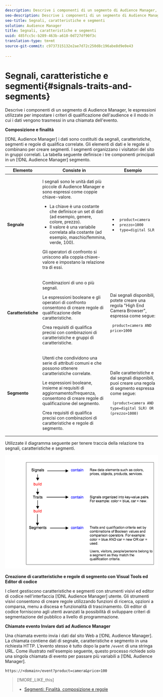 ```yaml
---
description: Descrive i componenti di un segmento di Audience Manager, le espressioni utilizzate per impostare i criteri di qualificazione dell'audience e il modo in cui i dati vengono trasmessi in una chiamata dell'evento.
seo-description: Descrive i componenti di un segmento di Audience Manager, le espressioni utilizzate per impostare i criteri di qualificazione dell'audience e il modo in cui i dati vengono trasmessi in una chiamata dell'evento.
seo-title: Segnali, caratteristiche e segmenti
solution: Audience Manager
title: Segnali, caratteristiche e segmenti
uuid: 485fcc5c-b289-463b-a610-0d727df90f3c
translation-type: tm+mt
source-git-commit: c9737315132e2ae7d72c250d8c196abe8d9e0e43

---
```



# Segnali, caratteristiche e segmenti{#signals-traits-and-segments}

Descrive i componenti di un segmento di Audience Manager, le espressioni utilizzate per impostare i criteri di qualificazione dell'audience e il modo in cui i dati vengono trasmessi in una chiamata dell'evento.

<!-- 

c_signal_trait_segment.xml

 -->

**Composizione e finalità**

[!DNL Audience Manager] i dati sono costituiti da segnali, caratteristiche, segmenti e regole di qualifica correlate. Gli elementi di dati e le regole si combinano per creare segmenti. I segmenti organizzano i visitatori del sito in gruppi correlati. La tabella seguente definisce i tre componenti principali in un [!DNL Audience Manager] segmento.

<table id="table_E8373A01C3414C42B4983A59BF0F0669"> 
 <thead> 
  <tr> 
   <th colname="col1" class="entry"> Elemento </th> 
   <th colname="col2" class="entry"> Consiste in </th> 
   <th colname="col3" class="entry"> Esempio  </th> 
  </tr>
 </thead>
 <tbody> 
  <tr> 
   <td colname="col1"><b>Segnale</b> </td> 
   <td colname="col2"> <p>I segnali sono le unità dati più piccole di <span class="keyword"> Audience Manager</span> e sono espressi come coppie <a href="../reference/key-value-pairs-explained.md"></a>chiave-valore. </p> 
    <ul id="ul_728347E325284B9FA0B4E05DE8CF4570"> 
     <li id="li_89574A3B4A734726AD43405AE6D85FF5">La chiave è una costante che definisce un set di dati (ad esempio, genere, colore, prezzo). </li> 
     <li id="li_D35601B33EE24EC5857F45D9577254D4">Il valore è una variabile correlata alla costante (ad esempio, maschio/femmina, verde, 100). </li> 
    </ul> <p>Gli operatori di confronto si uniscono alla coppia chiave-valore e impostano la relazione tra di essi. </p> </td> 
   <td colname="col3"> 
    <ul id="ul_A6D8D30A37C94437A7BF38736C6F8556"> 
     <li id="li_74C87C34FA254783AC0DEBBC69B35AC4"><code> product=camera</code> </li> 
     <li id="li_C1727B9136024E56B60374597A7DCA00"><code> prezzo&gt;1000</code> </li> 
     <li id="li_B2E7798768EE444AB978F3F27B0BC0B5"><code> type=digital SLR</code> </li> 
    </ul> </td> 
  </tr> 
  <tr> 
   <td colname="col1"><b>Caratteristiche</b> </td> 
   <td colname="col2"> <p>Combinazioni di uno o più segnali. </p> <p>Le espressioni booleane e gli operatori di confronto consentono di creare regole di qualificazione delle caratteristiche. </p> <p>Crea requisiti di qualifica precisi con combinazioni di caratteristiche e gruppi di caratteristiche. </p> </td> 
   <td colname="col3"> <p>Dai segnali disponibili, potete creare una regola "High End Camera Browser", espressa come segue: </p> <p><code> product=camera AND price&gt;1000</code> </p> </td> 
  </tr> 
  <tr> 
   <td colname="col1"><b>Segmento</b> </td> 
   <td colname="col2"> <p>Utenti che condividono una serie di attributi comuni e che possono ottenere caratteristiche correlate. </p> <p>Le espressioni booleane, insieme ai requisiti di aggiornamento/frequenza, consentono di creare regole di qualificazione del segmento. </p> <p>Crea requisiti di qualifica precisi con combinazioni di caratteristiche e regole di segmento. </p> </td> 
   <td colname="col3"> <p>Dalle caratteristiche e dai segnali disponibili, puoi creare una regola di segmento espressa come segue: </p> <p><code> (product=camera AND type=digital SLR) OR (prezzo&gt;1000)</code> </p> </td> 
  </tr> 
 </tbody> 
</table>

Utilizzate il diagramma seguente per tenere traccia della relazione tra segnali, caratteristiche e segmenti.

![](assets/signals-traits-segments.png)

**Creazione di caratteristiche e regole di segmento con Visual Tools ed Editor di codice**

I client gestiscono caratteristiche e segmenti con strumenti visivi ed editor di codice nell'interfaccia [!DNL Audience Manager] utente. Gli strumenti visivi consentono di creare regole utilizzando funzioni di ricerca, opzioni a comparsa, menu a discesa e funzionalità di trascinamento. Gli editor di codice forniscono agli utenti avanzati la possibilità di sviluppare criteri di segmentazione del pubblico a livello di programmazione.

**Chiamate evento Inviare dati ad Audience Manager**

Una chiamata evento invia i dati dal sito Web a [!DNL Audience Manager]. La chiamata contiene dati di segnale, caratteristiche e segmento in una richiesta HTTP. L’evento stesso è tutto dopo la parte `/event` di una stringa URL. Come illustrato nell'esempio seguente, questo processo richiede solo una singola chiamata di evento per passare più variabili a [!DNL Audience Manager].

```
https://<domain>/event?product=camera&price>100
```

>[!MORE_LIKE_this]
>
>* [Segmenti: Finalità, composizione e regole](../features/segments/segments-purpose.md)


